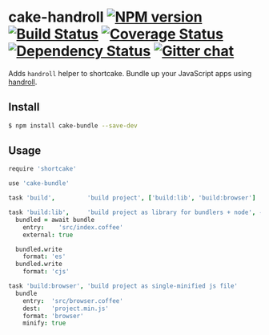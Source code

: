 # cake-handroll [![NPM version][npm-img]][npm-url] [![Build Status][travis-img]][travis-url] [![Coverage Status][coveralls-img]][coveralls-url] [![Dependency Status][dependency-img]][dependency-url] [![Gitter chat][gitter-img]][gitter-url]
Adds `handroll` helper to shortcake. Bundle up your JavaScript apps using
[handroll](https://github.com/zeekay/handroll).

## Install
```bash
$ npm install cake-bundle --save-dev
```

## Usage
```coffee
require 'shortcake'

use 'cake-bundle'

task 'build',         'build project', ['build:lib', 'build:browser']

task 'build:lib',     'build project as library for bundlers + node', ->
  bundled = await bundle
    entry:    'src/index.coffee'
    external: true

  bundled.write
    format: 'es'
  bundled.write
    format: 'cjs'

task 'build:browser', 'build project as single-minified js file'
  bundle
    entry:  'src/browser.coffee'
    dest:   'project.min.js'
    format: 'browser'
    minify: true

```

[travis-img]:     https://img.shields.io/travis/zeekay/cake-bundle.svg
[travis-url]:     https://travis-ci.org/zeekay/cake-bundle
[coveralls-img]:  https://coveralls.io/repos/zeekay/cake-bundle/badge.svg?branch=master&service=github
[coveralls-url]:  https://coveralls.io/github/zeekay/cake-bundle?branch=master
[dependency-url]: https://david-dm.org/zeekay/cake-bundle
[dependency-img]: https://david-dm.org/zeekay/cake-bundle.svg
[npm-img]:        https://img.shields.io/npm/v/cake-bundle.svg
[npm-url]:        https://www.npmjs.com/package/cake-bundle
[gitter-img]:     https://badges.gitter.im/join-chat.svg
[gitter-url]:     https://gitter.im/zeekay/hi

<!-- not used -->
[downloads-img]:     https://img.shields.io/npm/dm/cake-bundle.svg
[downloads-url]:     http://badge.fury.io/js/cake-bundle
[devdependency-img]: https://david-dm.org/zeekay/cake-bundle/dev-status.svg
[devdependency-url]: https://david-dm.org/zeekay/cake-bundle#info=devDependencies
